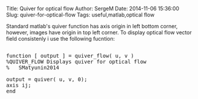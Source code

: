 Title: Quiver for optical flow
Author: SergeM
Date: 2014-11-06 15:36:00
Slug: quiver-for-optical-flow
Tags: useful,matlab,optical flow

Standard matlab's quiver function has axis origin in left bottom corner, however, images have origin in top left corner. To display optical flow vector field consistenly i use the following fucntion:


 <pre class="brush: cpp"> 
function [ output ] = quiver_flow( u, v )
%QUIVER_FLOW Displays quiver for optical flow 
%   SMatyunin2014

output = quiver( u, v, 0);
axis ij;
end

</pre>